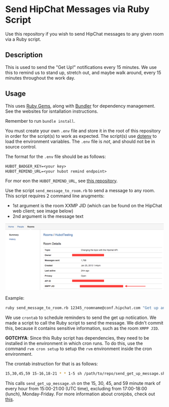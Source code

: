 Send HipChat Messages via Ruby Script
====================

Use this repository if you wish to send HipChat messages to any given room via a Ruby script.

Description
---

This is used to send the "Get Up!" notifications every 15 minutes. We use this to remind us to stand up, stretch out, and maybe walk around, every 15 minutes throughout the work day.

Usage
---

This uses [Ruby Gems](https://rubygems.org/), along with [Bundler](http://bundler.io/) for dependency management. See the websites for isntallation instructions.

Remember to run `bundle install`.

You must create your own `.env` file and store it in the root of this repository in order for the script(s) to work as expected. The script(s) use [dotenv](https://github.com/bkeepers/dotenv) to load the environment variables. The `.env` file is *not*, and should not be in source control.

The format for the `.env` file should be as follows:

```
HUBOT_BADGER_KEY=<your key>
HUBOT_REMIND_URL=<your hubot remind endpoint>
```

For mor eon the `HUBOT_REMIND_URL`, see [this repository](github.com/detroit-labs/hubot-badger).


Use the script `send_message_to_room.rb` to send a message to any room. This script requires 2 command line arugments:

- 1st argument is the room XXMP JID (which can be found on the HipChat web client; see image below)
- 2nd argument is the message text

<p align="center" >
  <img src="https://raw.githubusercontent.com/detroit-labs/send-hipchat-message/master/assets/xmpp_jid_location.png" title="xmpp_jid_location">
</p>

Example:

```bash
ruby send_message_to_room.rb 12345_roomname@conf.hipchat.com "Get up and stretch."
```

We use `crontab` to schedule reminders to send the get up notiication. We made a script to call the Ruby script to send the message. We didn't commit this, because it contains sensitive information, such as the room `XMPP JID`.

**GOTCHYA**: Since this Ruby script has dependencies, they need to be installed in the environment in which cron runs. To do this, use the command `rvm cron setup` to setup the `rvm` environment inside the cron environment.

The crontab instruction for that is as follows:

```bash
15,30,45,59 15-16,18-21 * * 1-5 sh /path/to/repo/send_get_up_message.sh 
```

This calls `send_get_up_message.sh` on the 15, 30, 45, and 59 minute mark of every hour from 15:00-21:00 (UTC time), excluding from 17:00-18:00 (lunch), Monday-Friday. For more information about cronjobs, check out [this](http://www.thegeekstuff.com/2009/06/15-practical-crontab-examples/).


